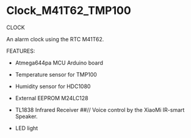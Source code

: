 # Clock_M41T62_TMP100
CLOCK

An alarm clock using the RTC M41T62. 

FEATURES:

* Atmega644pa MCU Arduino board

* Temperature sensor for TMP100

* Humidity sensor for HDC1080

* External EEPROM M24LC128

* TL1838 Infrared Receiver      ##// Voice control by the XiaoMi IR-smart Speaker.

* LED light



